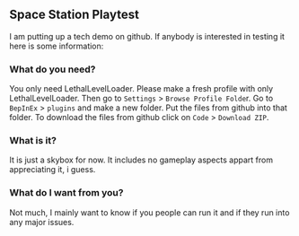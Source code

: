 ## Space Station Playtest
I am putting up a tech demo on github. If anybody is interested in testing it here is some information:

### What do you need?
You only need LethalLevelLoader. Please make a fresh profile with only LethalLevelLoader. Then go to `Settings` > `Browse Profile Folde`r. Go to `BepInEx` > `plugins` and make a new folder. Put the files from github into that folder. To download the files from github click on `Code` > `Download ZIP`.

### What is it?
It is just a skybox for now. It includes no gameplay aspects appart from appreciating it, i guess.

### What do I want from you?
Not much, I mainly want to know if you people can run it and if they run into any major issues.
